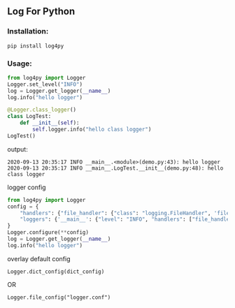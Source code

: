 ## Log For Python

### Installation:
    pip install log4py

### Usage:
```python
from log4py import Logger
Logger.set_level("INFO")
log = Logger.get_logger(__name__)
log.info("hello logger")

@Logger.class_logger()
class LogTest:
    def __init__(self):
        self.logger.info("hello class logger")
LogTest()
```

output:     

    2020-09-13 20:35:17 INFO __main__.<module>(demo.py:43): hello logger
    2020-09-13 20:35:17 INFO __main__.LogTest.__init__(demo.py:48): hello class logger


logger config

```python
from log4py import Logger
config = {
    "handlers": {"file_handler": {"class": "logging.FileHandler", 'filename': 'demo.log'}},
    "loggers": {'__main__': {"level": "INFO", "handlers": ["file_handler"], 'propagate': False}}
}
Logger.configure(**config)
log = Logger.get_logger(__name__)
log.info("hello logger")
```

overlay default config

    Logger.dict_config(dict_config)
OR

    Logger.file_config("logger.conf")


